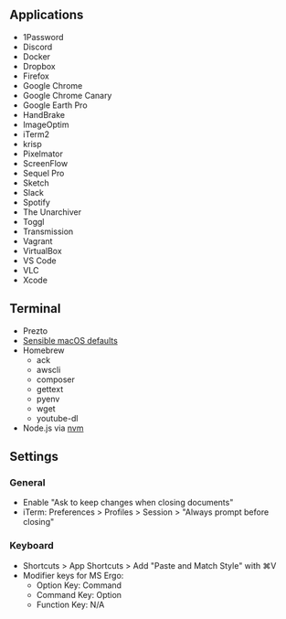 ## Applications

* 1Password
* Discord
* Docker
* Dropbox
* Firefox
* Google Chrome
* Google Chrome Canary
* Google Earth Pro
* HandBrake
* ImageOptim
* iTerm2
* krisp
* Pixelmator
* ScreenFlow
* Sequel Pro
* Sketch
* Slack
* Spotify
* The Unarchiver
* Toggl
* Transmission
* Vagrant
* VirtualBox
* VS Code
* VLC
* Xcode

## Terminal

* Prezto
* [Sensible macOS defaults](https://github.com/mathiasbynens/dotfiles/blob/master/.macos)
* Homebrew
  * ack
  * awscli
  * composer
  * gettext
  * pyenv
  * wget
  * youtube-dl
* Node.js via [nvm](https://github.com/creationix/nvm)

## Settings

### General

* Enable "Ask to keep changes when closing documents"
* iTerm: Preferences > Profiles > Session > "Always prompt before closing"

### Keyboard

* Shortcuts > App Shortcuts > Add "Paste and Match Style" with ⌘V
* Modifier keys for MS Ergo:
  * Option Key: Command
  * Command Key: Option
  * Function Key: N/A

